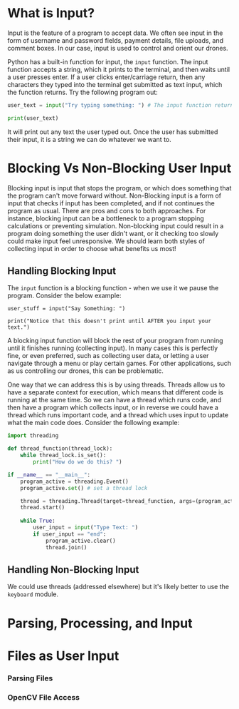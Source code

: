 # What is Input?
Input is the feature of a program to accept data. We often see input in the form of username and password fields, payment details, file uploads, and comment boxes. In our case, input is used to control and orient our drones. 

Python has a built-in function for input, the ```input``` function. The input function accepts a string, which it prints to the terminal, and then waits until a user presses enter. If a user clicks enter/carriage return, then any characters they typed into the terminal get submitted as text input, which the function returns. Try the following program out:

```Python
user_text = input("Try typing something: ") # The input function returns the user's text

print(user_text)
```

It will print out any text the user typed out. Once the user has submitted their input, it is a string we can do whatever we want to. 

# Blocking Vs Non-Blocking User Input 
Blocking input is input that stops the program, or which does something that the program can't move forward without. Non-Blocking input is a form of input that checks if input has been completed, and if not continues the program as usual. There are pros and cons to both approaches. For instance, blocking input can be a bottleneck to a program stopping calculations or preventing simulation. Non-blocking input could result in a program doing something the user didn't want, or it checking too slowly could make input feel unresponsive. We should learn both styles of collecting input in order to choose what benefits us most! 

## Handling Blocking Input
The ```input``` function is a blocking function - when we use it we pause the program. Consider the below example:

```
user_stuff = input("Say Something: ")

print("Notice that this doesn't print until AFTER you input your text.")
```

A blocking input function will block the rest of your program from running until it finishes running (collecting input). In many cases this is perfectly fine, or even preferred, such as collecting user data, or letting a user navigate through a menu or play certain games. For other applications, such as us controlling our drones, this can be problematic. 

One way that we can address this is by using threads. Threads allow us to have a separate context for execution, which means that different code is running at the same time. So we can have a thread which runs code, and then have a program which collects input, or in reverse we could have a thread which runs important code, and a thread which uses input to update what the main code does. Consider the following example:

```Python
import threading

def thread_function(thread_lock):
    while thread_lock.is_set():
        print("How do we do this? ")

if __name__ == "__main__":
    program_active = threading.Event()
    program_active.set() # set a thread lock

    thread = threading.Thread(target=thread_function, args=(program_active,))
    thread.start()
    
    while True:
        user_input = input("Type Text: ")
        if user_input == "end":
            program_active.clear()
            thread.join()
```



## Handling Non-Blocking Input
We could use threads (addressed elsewhere) but it's likely better to use the `keyboard` module. 
# Parsing, Processing, and Input

# Files as User Input

### Parsing Files

### OpenCV File Access
